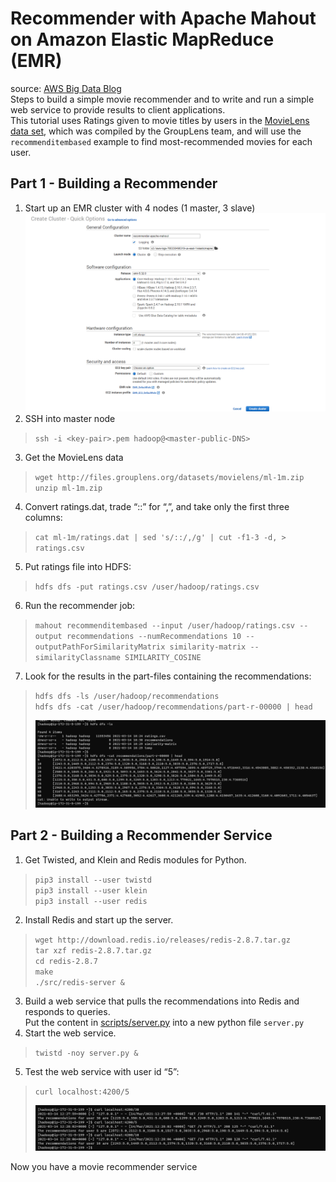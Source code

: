 # Recommender with Apache Mahout on Amazon Elastic MapReduce (EMR)

source: [AWS Big Data Blog](https://aws.amazon.com/blogs/big-data/building-a-recommender-with-apache-mahout-on-amazon-elastic-mapreduce-emr/)   
Steps to build a simple movie recommender and to write and run a simple web service to provide results to client applications.  
This tutorial uses Ratings given to movie titles by users in the [MovieLens data set](http://grouplens.org/datasets/movielens/), which was compiled by the GroupLens team, and will use the `recommenditembased` example to find most-recommended movies for each user.

## Part 1 - Building a Recommender

1. Start up an EMR cluster with 4 nodes (1 master, 3 slave)
![emr-config](./screens/emr-config.png)
2. SSH into master node
> `ssh -i <key-pair>.pem hadoop@<master-public-DNS>`
3. Get the MovieLens data
> `wget http://files.grouplens.org/datasets/movielens/ml-1m.zip`  
> `unzip ml-1m.zip`
4. Convert ratings.dat, trade “::” for “,”, and take only the first three columns:
> `cat ml-1m/ratings.dat | sed 's/::/,/g' | cut -f1-3 -d, > ratings.csv`
5. Put ratings file into HDFS:
> `hdfs dfs -put ratings.csv /user/hadoop/ratings.csv`
6. Run the recommender job:
> `mahout recommenditembased --input /user/hadoop/ratings.csv --output recommendations --numRecommendations 10 --outputPathForSimilarityMatrix similarity-matrix --similarityClassname SIMILARITY_COSINE`
7. Look for the results in the part-files containing the recommendations:
> `hdfs dfs -ls /user/hadoop/recommendations`  
> `hdfs dfs -cat /user/hadoop/recommendations/part-r-00000 | head`  
> 
> ![map-reduce-job-output](./screens/map-reduce-job-output.png)

## Part 2 - Building a Recommender Service

1. Get Twisted, and Klein and Redis modules for Python.
> `pip3 install --user twistd`  
> `pip3 install --user klein`  
> `pip3 install --user redis`  
2. Install Redis and start up the server.
> `wget http://download.redis.io/releases/redis-2.8.7.tar.gz`  
> `tar xzf redis-2.8.7.tar.gz`  
> `cd redis-2.8.7`  
> `make`  
> `./src/redis-server &`  
3. Build a web service that pulls the recommendations into Redis and responds to queries.  
Put the content in [scripts/server.py](./scripts/server.py) into a new python file `server.py`
4. Start the web service.
> `twistd -noy server.py &`
5. Test the web service with user id “5”:
> `curl localhost:4200/5`  
> 
> ![recommender-service-api](./screens/recommender-service-api.png)

Now you have a movie recommender service 



